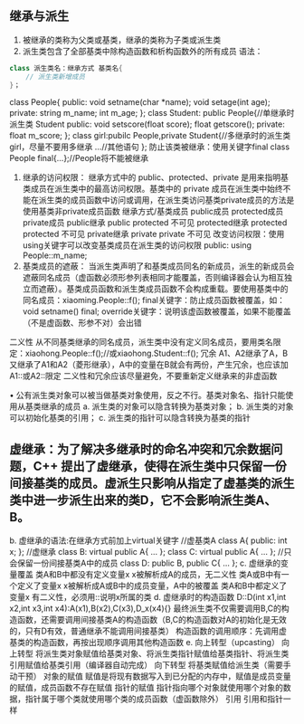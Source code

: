 ## 继承与派生
1. 被继承的类称为父类或基类，继承的类称为子类或派生类
2. 派生类包含了全部基类中除构造函数和析构函数外的所有成员
语法：
```cpp
class 派生类名：继承方式 基类名{
    // 派生类新增成员
}；
```
class People{
public:
    void setname(char *name);
    void setage(int age);
private:
    string m_name;
    int m_age;
};
class Student: public People{//单继承时派生类 Student
public:
    void setscore(float score);
    float getscore();
private:
    float m_score;
};
class girl:pubilc People,private Student{//多继承时的派生类girl，尽量不要用多继承
    …//其他语句
};
防止该类被继承：使用关键字final
class People final{…};//People将不能被继承

1. 继承的访问权限：
继承方式中的 public、protected、private 是用来指明基类成员在派生类中的最高访问权限。基类中的 private 成员在派生类中始终不能在派生类的成员函数中访问或调用，在派生类访问基类private成员的方法是使用基类非private成员函数
继承方式/基类成员	public成员	protected成员	private成员
public继承	public	protected	不可见
protected继承	protected	protected	不可见
private继承	private	private	不可见
改变访问权限：使用using关键字可以改变基类成员在派生类的访问权限
public:
    using People::m_name;
4. 基类成员的遮蔽：
当派生类声明了和基类成员同名的新成员，派生的新成员会遮蔽同名成员（虚函数必须形参列表相同才能覆盖，否则编译器会认为相互独立而遮蔽）。基类成员函数和派生类成员函数不会构成重载。要使用基类中的同名成员：xiaoming.People::f();
final关键字：防止成员函数被覆盖，如：void setname() final;
override关键字：说明该虚函数被覆盖，如果不能覆盖（不是虚函数、形参不对）会出错

二义性	从不同基类继承的同名成员，派生类中没有定义同名成员，要用类名限定：xiaohong.People::f();//或xiaohong.Student::f();
冗余	A1、A2继承了A，B又继承了A1和A2（菱形继承），A中的变量在B就会有两份，产生冗余，也应该加A1::或A2::限定
二义性和冗余应该尽量避免，不要重新定义继承来的非虚函数

• 公有派生类对象可以被当做基类对象使用，反之不行。基类对象名、指针只能使用从基类继承的成员
a. 派生类的对象可以隐含转换为基类对象；
b. 派生类的对象可以初始化基类的引用；
c. 派生类的指针可以隐含转换为基类的指针


## 虚继承：为了解决多继承时的命名冲突和冗余数据问题，C++ 提出了虚继承，使得在派生类中只保留一份间接基类的成员。虚派生只影响从指定了虚基类的派生类中进一步派生出来的类D，它不会影响派生类A、B。


b. 虚继承的语法:在继承方式前加上virtual关键字
//虚基类A
class A{
public:
    int x;
};
//虚继承
class B: virtual public A{
    …
};
class C: virtual public A{
    …
};
//只会保留一份间接基类A中的成员
class D: public B, public C{
    …
};
c. 虚继承的变量覆盖
类A和B中都没有定义变量x	x被解析成A的成员，无二义性
类A或B中有一个定义了变量x	x被解析成A或B中的成员变量，A中的被覆盖
类A和B中都定义了变量x	有二义性，必须用::说明x所属的类
d. 虚继承时的构造函数
D::D(int x1,int x2,int x3,int x4):A(x1),B(x2),C(x3),D_x(x4){}
最终派生类不仅需要调用B,C的构造函数，还需要调用间接基类A的构造函数（B,C的构造函数对A的初始化是无效的，只有D有效，普通继承不能调用间接基类）
构造函数的调用顺序：先调用虚基类的构造函数，再按出现顺序调用其他构造函数
e. 向上转型（upcasting）
向上转型	将派生类对象赋值给基类对象、将派生类指针赋值给基类指针、将派生类引用赋值给基类引用（编译器自动完成）
向下转型	将基类赋值给派生类（需要手动干预）
对象的赋值	赋值是将现有数据写入到已分配的内存中，赋值是成员变量的赋值，成员函数不存在赋值
指针的赋值	指针指向哪个对象就使用哪个对象的数据，指针属于哪个类就使用哪个类的成员函数（虚函数除外）
引用	引用和指针一样

